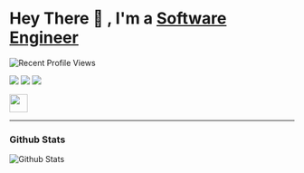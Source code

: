 # Hey There 👋 , I'm a [Software Engineer](https://github.com/msayed-net)

![Recent Profile Views](https://komarev.com/ghpvc/?username=msayed-net&label=Views&color=blue&style=plastic&style=for-the-badge)  

![](https://img.shields.io/badge/Mobile-Engineer-sucess)  ![](https://img.shields.io/badge/Flutter-Expert-informational) ![](https://img.shields.io/badge/Exp-since_2018-orange) 

<a href="https://www.linkedin.com/in/msayed-net/" target="_blank" rel="noreferrer"><img src="https://raw.githubusercontent.com/danielcranney/readme-generator/main/public/icons/socials/linkedin.svg" width="32" height="32" /> </a>

---

### Github Stats

![Github Stats](https://github-readme-stats.vercel.app/api?username=msayed-net&hide_border=true&count_private=true&show_icons=true&theme=radical)

